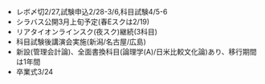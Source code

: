 ﻿---
layout: post
categories: [慶應通信, News]
tags: [慶應通信, NL]
author: tmo
slug: "1089"
---
* レボ〆切2/27,試験申込2/28-3/6,科目試験4/5-6
* シラバス公開3月上旬予定(春Eスクは2/19)
* リアタイオンラインスク(夜スク)継続(3科目)
* 科目試験後講演会実施(新潟/名古屋/広島)
* 新設(管理会計論)、全面書換科目(論理学(A)/日米比較文化論)あり、移行期間は1年間
* 卒業式3/24